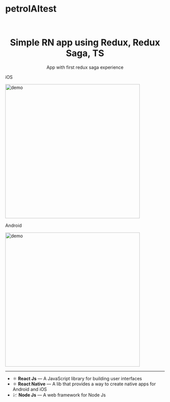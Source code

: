 # petrolAItest
<h1 align="center">
<br>
Simple RN app using Redux, Redux Saga, TS
</h1>

<p align="center">App with first redux saga experience</p>

[//]: # (Add your gifs/images here:)
<div>
<p >iOS</p>
  <img src="./ios1.gif" alt="demo" height="425">
  <p>Android</p>
  <img src="IMAGE_2_URL" alt="demo" height="425">
</div>

<hr />

- ⚛️ **React Js** — A JavaScript library for building user interfaces
- ⚛️ **React Native** — A lib that provides a way to create native apps for Android and iOS
- 💹 **Node Js** — A web framework for Node Js
